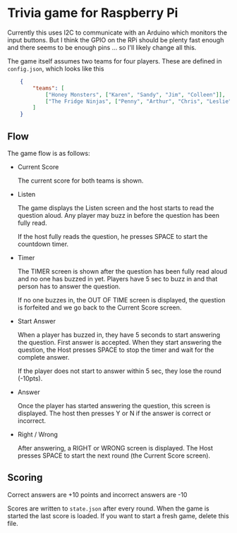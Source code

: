 # Trivia game for Raspberry Pi

Currently this uses I2C to communicate with an Arduino which monitors the
input buttons. But I think the GPIO on the RPi should be plenty fast
enough and there seems to be enough pins ... so I'll likely change all this. 

The game itself assumes two teams for four players. These are defined in
`config.json`, which looks like this

```json
    {
        "teams": [
            ["Honey Monsters", ["Karen", "Sandy", "Jim", "Colleen"]],
            ["The Fridge Ninjas", ["Penny", "Arthur", "Chris", "Leslie"]]
        ]
    }
```

## Flow

The game flow is as follows:
* Current Score

    The current score for both teams is shown.

* Listen

    The game displays the Listen screen and the host starts
    to read the question aloud. Any player may buzz in before
    the question has been fully read. 

    If the host fully reads the question, he presses SPACE to
    start the countdown timer.

* Timer

    The TIMER screen is shown after the question has been fully
    read aloud and no one has buzzed in yet. Players have 5 sec
    to buzz in and that person has to answer the question. 

    If no one buzzes in, the OUT OF TIME screen is displayed, 
    the question is forfeited and we go back to the Current 
    Score screen.

* Start Answer

    When a player has buzzed in, they have 5 seconds to start
    answering the question. First answer is accepted. When they
    start answering the question, the Host presses SPACE to 
    stop the timer and wait for the complete answer. 

    If the player does not start to answer within 5 sec, they
    lose the round (-10pts). 

* Answer
    
    Once the player has started answering the question, this
    screen is displayed. The host then presses Y or N if the
    answer is correct or incorrect. 

* Right / Wrong
    
    After answering, a RIGHT or WRONG screen is displayed. The
    Host presses SPACE to start the next round (the Current
    Score screen).

## Scoring

Correct answers are +10 points and incorrect answers are -10 

Scores are written to `state.json` after every round. When the
game is started the last score is loaded. If you want to start
a fresh game, delete this file.


